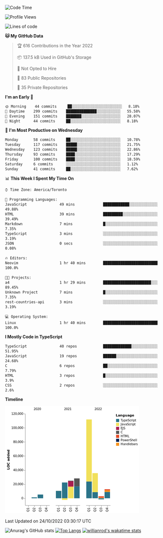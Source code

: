 <!--START_SECTION:waka-->
![Code Time](http://img.shields.io/badge/Code%20Time-293%20hrs%2050%20mins-blue)

![Profile Views](http://img.shields.io/badge/Profile%20Views-8-blue)

![Lines of code](https://img.shields.io/badge/From%20Hello%20World%20I%27ve%20Written-252%20Thousand%20lines%20of%20code-blue)

**🐱 My GitHub Data** 

> 🏆 616 Contributions in the Year 2022
 > 
> 📦 137.5 kB Used in GitHub's Storage 
 > 
> 🚫 Not Opted to Hire
 > 
> 📜 83 Public Repositories 
 > 
> 🔑 35 Private Repositories  
 > 
**I'm an Early 🐤** 

```text
🌞 Morning    44 commits     ██░░░░░░░░░░░░░░░░░░░░░░░   8.18% 
🌆 Daytime    299 commits    ██████████████░░░░░░░░░░░   55.58% 
🌃 Evening    151 commits    ███████░░░░░░░░░░░░░░░░░░   28.07% 
🌙 Night      44 commits     ██░░░░░░░░░░░░░░░░░░░░░░░   8.18%

```
📅 **I'm Most Productive on Wednesday** 

```text
Monday       58 commits     ██░░░░░░░░░░░░░░░░░░░░░░░   10.78% 
Tuesday      117 commits    █████░░░░░░░░░░░░░░░░░░░░   21.75% 
Wednesday    123 commits    █████░░░░░░░░░░░░░░░░░░░░   22.86% 
Thursday     93 commits     ████░░░░░░░░░░░░░░░░░░░░░   17.29% 
Friday       100 commits    ████░░░░░░░░░░░░░░░░░░░░░   18.59% 
Saturday     6 commits      ░░░░░░░░░░░░░░░░░░░░░░░░░   1.12% 
Sunday       41 commits     ██░░░░░░░░░░░░░░░░░░░░░░░   7.62%

```


📊 **This Week I Spent My Time On** 

```text
⌚︎ Time Zone: America/Toronto

💬 Programming Languages: 
JavaScript               49 mins             ████████████░░░░░░░░░░░░░   49.88% 
HTML                     39 mins             █████████░░░░░░░░░░░░░░░░   39.49% 
Markdown                 7 mins              █░░░░░░░░░░░░░░░░░░░░░░░░   7.35% 
TypeScript               3 mins              ░░░░░░░░░░░░░░░░░░░░░░░░░   3.19% 
JSON                     0 secs              ░░░░░░░░░░░░░░░░░░░░░░░░░   0.08%

🔥 Editors: 
Neovim                   1 hr 40 mins        █████████████████████████   100.0%

🐱‍💻 Projects: 
a4                       1 hr 29 mins        ██████████████████████░░░   89.45% 
Unknown Project          7 mins              █░░░░░░░░░░░░░░░░░░░░░░░░   7.35% 
rest-countries-api       3 mins              ░░░░░░░░░░░░░░░░░░░░░░░░░   3.19%

💻 Operating System: 
Linux                    1 hr 40 mins        █████████████████████████   100.0%

```

**I Mostly Code in TypeScript** 

```text
TypeScript               40 repos            █████████████░░░░░░░░░░░░   51.95% 
JavaScript               19 repos            ██████░░░░░░░░░░░░░░░░░░░   24.68% 
C                        6 repos             ██░░░░░░░░░░░░░░░░░░░░░░░   7.79% 
HTML                     3 repos             █░░░░░░░░░░░░░░░░░░░░░░░░   3.9% 
CSS                      2 repos             ░░░░░░░░░░░░░░░░░░░░░░░░░   2.6%

```


**Timeline**

![Chart not found](https://raw.githubusercontent.com/wise-introvert/wise-introvert/master/charts/bar_graph.png) 


 Last Updated on 24/10/2022 03:30:17 UTC
<!--END_SECTION:waka-->

![Anurag's GitHub stats](https://github-readme-stats.vercel.app/api?username=wise-introvert&count_private=true&show_icons=true)
[![Top Langs](https://github-readme-stats.vercel.app/api/top-langs/?username=wise-introvert&langs_count=10)](https://github.com/anuraghazra/github-readme-stats)
[![willianrod's wakatime stats](https://github-readme-stats.vercel.app/api/wakatime?username=wiseintrovert)](https://github.com/anuraghazra/github-readme-stats)
